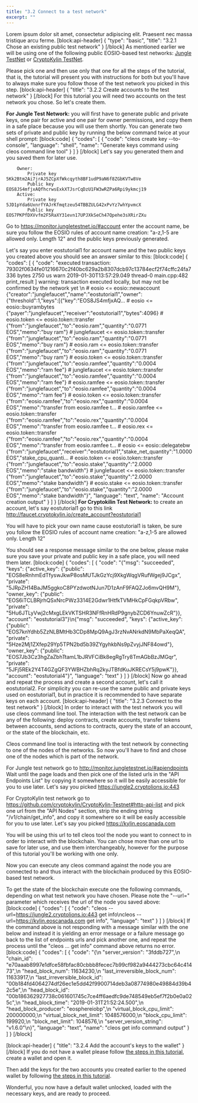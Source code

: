 ```yaml
---
title: "3.2 Connect to a test network"
excerpt: ""
---
```

Lorem ipsum dolor sit amet, consectetur adipiscing elit. Praesent nec massa tristique arcu ferme.
[block:api-header]
{
  "type": "basic",
  "title": "3.2.1 Chose an existing public test network"
}
[/block]
As mentioned earlier we will be using one of the following public EOSIO-based test networks:
[Jungle TestNet](https://jungletestnet.io/) or [CryptoKylin TestNet](https://www.cryptokylin.io/).

Please pick one and then use only that one for all the steps of the tutorial, that is, the tutorial will present you with instructions for both but you'll have to always make sure you follow those of the test network you picked in this step.
[block:api-header]
{
  "title": "3.2.2 Create accounts to the test network"
}
[/block]
For this tutorial you will need two accounts on the test network you chose. So let's create them.

**For Jungle Test Network:** you will first have to generate public and private keys, one pair for active and one pair for owner permissions, and copy them in a safe place because you will use them shortly. You can generate two sets of private and public key by running the below command twice at your shell prompt:
[block:code]
{
  "codes": [
    {
      "code": "cleos create key --to-console",
      "language": "shell",
      "name": "Generate keys command using cleos command line tool"
    }
  ]
}
[/block]
Let's say you generated them and you saved them for later use.

        Owner:
            Private key	5Kk2Btm2Ai7jrAJ5ZCpXfWkcqyth8BF1udP9aN6f8ZGbKVTw8Ve	
            Public key	EOS8JS4mfjxAQfhcrwsExkXTJsrCqDzU1FW3wRZPa6Rpi9ykmcj19	
        Active:
            Private key	5JD1pYda6UxnrfYAJrKfmqtzeu54TBBZULG42xPvYz7whYpvmcX
            Public key	EOS7PKPfDXVvfm2F5RaXY31evn17UPJXkSeCh47Qpehe3sXRirZXu

Go to https://monitor.jungletestnet.io/#account enter the account name, be sure you follow the EOSIO rules of account name creation: "a-z,1-5 are allowed only. Length 12" and the public keys previously generated.

Let's say you enter eostutorial1 for account name and the two public keys you created above you should see an answer similar to this:
[block:code]
{
  "codes": [
    {
      "code": "executed transaction: 79302f0634fe01216670c2f40bc629a2b8307dcb97c13784ecf2f74cffc24fa7 336 bytes 2750 us warn 2019-01-30T13:57:29.049 thread-0 main.cpp:482 print_result ] warning: transaction executed locally, but may not be confirmed by the network yet \n            # eosio <= eosio::newaccount {\"creator\":\"junglefaucet\",\"name\":\"eostutorial1\",\"owner\":{\"threshold\":1,\"keys\":[{\"key\":\"EOS8JS4mfjxAQ... # eosio <= eosio::buyrambytes {\"payer\":\"junglefaucet\",\"receiver\":\"eostutorial1\",\"bytes\":4096} # eosio.token <= eosio.token::transfer {\"from\":\"junglefaucet\",\"to\":\"eosio.ram\",\"quantity\":\"0.0771 EOS\",\"memo\":\"buy ram\"} # junglefaucet <= eosio.token::transfer {\"from\":\"junglefaucet\",\"to\":\"eosio.ram\",\"quantity\":\"0.0771 EOS\",\"memo\":\"buy ram\"} # eosio.ram <= eosio.token::transfer {\"from\":\"junglefaucet\",\"to\":\"eosio.ram\",\"quantity\":\"0.0771 EOS\",\"memo\":\"buy ram\"} # eosio.token <= eosio.token::transfer {\"from\":\"junglefaucet\",\"to\":\"eosio.ramfee\",\"quantity\":\"0.0004 EOS\",\"memo\":\"ram fee\"} # junglefaucet <= eosio.token::transfer {\"from\":\"junglefaucet\",\"to\":\"eosio.ramfee\",\"quantity\":\"0.0004 EOS\",\"memo\":\"ram fee\"} # eosio.ramfee <= eosio.token::transfer {\"from\":\"junglefaucet\",\"to\":\"eosio.ramfee\",\"quantity\":\"0.0004 EOS\",\"memo\":\"ram fee\"} # eosio.token <= eosio.token::transfer {\"from\":\"eosio.ramfee\",\"to\":\"eosio.rex\",\"quantity\":\"0.0004 EOS\",\"memo\":\"transfer from eosio.ramfee t... # eosio.ramfee <= eosio.token::transfer {\"from\":\"eosio.ramfee\",\"to\":\"eosio.rex\",\"quantity\":\"0.0004 EOS\",\"memo\":\"transfer from eosio.ramfee t... # eosio.rex <= eosio.token::transfer {\"from\":\"eosio.ramfee\",\"to\":\"eosio.rex\",\"quantity\":\"0.0004 EOS\",\"memo\":\"transfer from eosio.ramfee t... # eosio <= eosio::delegatebw {\"from\":\"junglefaucet\",\"receiver\":\"eostutorial1\",\"stake_net_quantity\":\"1.0000 EOS\",\"stake_cpu_quanti... # eosio.token <= eosio.token::transfer {\"from\":\"junglefaucet\",\"to\":\"eosio.stake\",\"quantity\":\"2.0000 EOS\",\"memo\":\"stake bandwidth\"} # junglefaucet <= eosio.token::transfer {\"from\":\"junglefaucet\",\"to\":\"eosio.stake\",\"quantity\":\"2.0000 EOS\",\"memo\":\"stake bandwidth\"} # eosio.stake <= eosio.token::transfer {\"from\":\"junglefaucet\",\"to\":\"eosio.stake\",\"quantity\":\"2.0000 EOS\",\"memo\":\"stake bandwidth\"}",
      "language": "text",
      "name": "Account creation output"
    }
  ]
}
[/block]
**For Cryptokilin Test Network:** to create an account, let's say eostutorial1 go to this link http://faucet.cryptokylin.io/create_account?eostutorial1

You will have to pick your own name cause eostutorial1 is taken, be sure you follow the EOSIO rules of account name creation: "a-z,1-5 are allowed only. Length 12"

You should see a response message similar to the one below, please make sure you save your private and public key in a safe place, you will need them later.
[block:code]
{
  "codes": [
    {
      "code": "{\"msg\": \"succeeded\", \"keys\": {\"active_key\": {\"public\": \"EOS8eRnhmEdTfyswJkwP8osMUTJkGzYcj9XkgWqgVRufWgej9JCgx\", \"private\": \"5JRpZH14BaJM5ggkoC8PYzdwotNJun7D1zAnF9FAQZJo6mvQH9M\"}, \"owner_key\": {\"public\": \"EOS6iTCLBRjrhQSxNrcPWz3314E2Gdwr1HtfkTVMHkCpFGqkpVRbw\", \"private\": \"5Hu6JTLyVwj2cMxgLEkVKTSHR3NFfRnHRdP9gnybZCD6YnuwZcR\"}}, \"account\": \"eostutorial3\"}\n{\"msg\": \"succeeded\", \"keys\": {\"active_key\": {\"public\": \"EOS7knYdhb5ZzNLBMtHb3CDp8MpQ9AgJ3rzNvANrkdN9MbPaXeqQA\", \"private\": \"5Hze2Mj1ZXfep29Yp5TPN2bd5b39ZYgyhkbNs9pZvyjJNF84owd\"}, \"owner_key\": {\"public\": \"EOS7Jb3Cz3hgZaZbhTtamL1bJRVFCiBk8egRgTry8TmAGbBzJMGqr\", \"private\": \"5JFj5REk2Y4T4GZgQF3YWBHZbhRq2kyJTBfdKuJKRECsY5j9pwK\"}}, \"account\": \"eostutorial4\"}",
      "language": "text"
    }
  ]
}
[/block]
Now go ahead and repeat the process and create a second account, let's call it eostutorial2. For simplicity you can re-use the same public and private keys used on eostutorial1, but in practice it is recommended to have separate keys on each account.
[block:api-header]
{
  "title": "3.2.3 Connect to the test network"
}
[/block]
In order to interact with the test network you will use cleos command line tool. The interaction 
with the test network can be any of the following: deploy contracts, create accounts, transfer 
tokens between accounts, send actions to contracts, query the state of an account, or the 
state of the blockchain, etc.

Cleos command line tool is interacting with the test network by connecting to one of the nodes of the networks. So now you'll have to find and chose one of the nodes which is part of the network.

For Jungle test network go to http://monitor.jungletestnet.io/#apiendpoints
Wait until the page loads and then pick one of the listed urls in the "API Endpoints List" by copying it somewhere so it will be easily accessible for you to use later. Let's say you picked https://jungle2.cryptolions.io:443

For CryptoKylin test network go to https://github.com/cryptokylin/CryptoKylin-Testnet#http-api-list
and pick one url from the "API Nodes" section, strip the ending string "/v1/chain/get_info", and copy it somewhere so it will be easily accessible for you to use later. Let's say you picked https://kylin.eoscanada.com

You will be using this url to tell cleos tool the node you want to connect to in order to interact with the blockchain. You can chose more than one url to save for later use, and use them interchangeably, however for the purpose of this tutorial you'll be working with one only.

Now you can execute any cleos command against the node you are connected to and thus interact with the blockchain produced by this EOSIO-based test network.

To get the state of the blockchain execute one the following commands, depending on what test network you have chosen. Please note the "--url=" parameter which receives the url of the node you saved above:
[block:code]
{
  "codes": [
    {
      "code": "cleos --url=https://jungle2.cryptolions.io:443 get info\ncleos --url=https://kylin.eoscanada.com get info",
      "language": "text"
    }
  ]
}
[/block]
If the command above is not responding with a message similar with the one below and instead it 
is yielding an error message or a failure message go back to the list of endpoints urls and pick 
another one, and repeat the process until the "cleos ... get info" command above returns no error.
[block:code]
{
  "codes": [
    {
      "code": "{\n            \"server_version\": \"3fddb727\",\n            \"chain_id\": \"e70aaab8997e1dfce58fbfac80cbbb8fecec7b99cf982a9444273cbc64c41473\",\n            \"head_block_num\": 11634230,\n            \"last_irreversible_block_num\": 11633917,\n            \"last_irreversible_block_id\": \"00b184fd4064274df26ec1e5dd42f9900714deb3a08774980e49884d39b42c5e\",\n            \"head_block_id\": \"00b186362927738c061601745c7ce4ff6aedfc9de748549eb5ef7f2b0e0a025c\",\n            \"head_block_time\": \"2019-01-31T21:52:24.500\",\n            \"head_block_producer\": \"eosphereiobp\",\n            \"virtual_block_cpu_limit\": 200000000,\n            \"virtual_block_net_limit\": 1048576000,\n            \"block_cpu_limit\": 199920,\n            \"block_net_limit\": 1048576,\n            \"server_version_string\": \"v1.6.0\"\n}",
      "language": "text",
      "name": "cleos get info command output"
    }
  ]
}
[/block]

[block:api-header]
{
  "title": "3.2.4 Add the account's keys to the wallet"
}
[/block]
If you do not have a wallet please follow [the steps in this tutorial](https://developers.eos.io/eosio-home/docs/wallets#section-step-1-create-a-wallet), create a wallet and open it.

Then add the keys for the two accounts you created earlier to the opened wallet by following [the steps in this tutorial](https://developers.eos.io/eosio-home/docs/wallets#section-step-6-import-the-development-key).

Wonderful, you now have a default wallet unlocked, loaded with the necessary keys, and are ready to proceed.